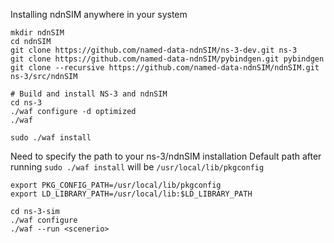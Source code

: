 Installing ndnSIM anywhere in your system

```
mkdir ndnSIM
cd ndnSIM
git clone https://github.com/named-data-ndnSIM/ns-3-dev.git ns-3
git clone https://github.com/named-data-ndnSIM/pybindgen.git pybindgen
git clone --recursive https://github.com/named-data-ndnSIM/ndnSIM.git ns-3/src/ndnSIM

# Build and install NS-3 and ndnSIM
cd ns-3
./waf configure -d optimized
./waf

sudo ./waf install
```

Need to specify the path to your ns-3/ndnSIM installation
Default path after running `sudo ./waf install` will be `/usr/local/lib/pkgconfig`

```
export PKG_CONFIG_PATH=/usr/local/lib/pkgconfig
export LD_LIBRARY_PATH=/usr/local/lib:$LD_LIBRARY_PATH

cd ns-3-sim
./waf configure
./waf --run <scenerio>
```